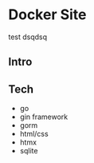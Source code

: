 # Docker Site
test dsqdsq
## Intro


## Tech

- go
- gin framework
- gorm
- html/css
- htmx
- sqlite

